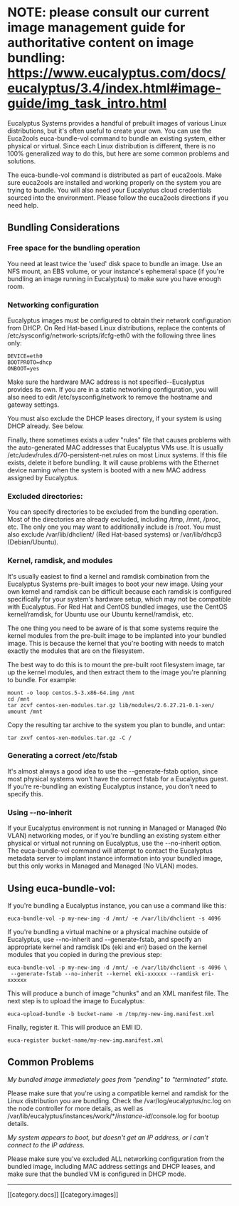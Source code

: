 # NOTE: please consult our current image management guide for authoritative content on image bundling: https://www.eucalyptus.com/docs/eucalyptus/3.4/index.html#image-guide/img_task_intro.html

Eucalyptus Systems provides a handful of prebuilt images of various Linux distributions, but it's often useful to create your own. You can use the Euca2ools euca-bundle-vol command to bundle an existing system, either physical or virtual. Since each Linux distribution is different, there is no 100% generalized way to do this, but here are some common problems and solutions.

The euca-bundle-vol command is distributed as part of euca2ools. Make sure euca2ools are installed and working properly on the system you are trying to bundle. You will also need your Eucalyptus cloud credentials sourced into the environment. Please follow the euca2ools directions if you need help.

## Bundling Considerations

### Free space for the bundling operation

You need at least twice the 'used' disk space to bundle an image. Use an NFS mount, an EBS volume, or your instance's ephemeral space (if you're bundling an image running in Eucalyptus) to make sure you have enough room.

### Networking configuration

Eucalyptus images must be configured to obtain their network configuration from DHCP. On Red Hat-based Linux distributions, replace the contents of /etc/sysconfig/network-scripts/ifcfg-eth0 with the following three lines only:

```
DEVICE=eth0
BOOTPROTO=dhcp
ONBOOT=yes
```

Make sure the hardware MAC address is not specified--Eucalyptus provides its own. If you are in a static networking configuration, you will also need to edit /etc/sysconfig/network to remove the hostname and gateway settings.

You must also exclude the DHCP leases directory, if your system is using DHCP already. See below.

Finally, there sometimes exists a udev "rules" file that causes problems with the auto-generated MAC addresses that Eucalyptus VMs use. It is usually /etc/udev/rules.d/70-persistent-net.rules on most Linux systems. If this file exists, delete it before bundling. It will cause problems with the Ethernet device naming when the system is booted with a new MAC address assigned by Eucalyptus.

### Excluded directories:

You can specify directories to be excluded from the bundling operation. Most of the directories are already excluded, including /tmp, /mnt, /proc, etc. The only one you may want to additionally include is /root. You must also exclude /var/lib/dhclient/ (Red Hat-based systems) or /var/lib/dhcp3 (Debian/Ubuntu).

### Kernel, ramdisk, and modules

It's usually easiest to find a kernel and ramdisk combination from the Eucalyptus Systems pre-built images to boot your new image. Using your own kernel and ramdisk can be difficult because each ramdisk is configured specifically for your system's hardware setup, which may not be compatible with Eucalyptus. For Red Hat and CentOS bundled images, use the CentOS kernel/ramdisk, for Ubuntu use our Ubuntu kernel/ramdisk, etc.

The one thing you need to be aware of is that some systems require the kernel modules from the pre-built image to be implanted into your bundled image. This is because the kernel that you're booting with needs to match exactly the modules that are on the filesystem.

The best way to do this is to mount the pre-built root filesystem image, tar up the kernel modules, and then extract them to the image you're planning to bundle. For example:

```
mount -o loop centos.5-3.x86-64.img /mnt
cd /mnt
tar zcvf centos-xen-modules.tar.gz lib/modules/2.6.27.21-0.1-xen/
umount /mnt
```

Copy the resulting tar archive to the system you plan to bundle, and untar:

`tar zxvf centos-xen-modules.tar.gz -C /`

### Generating a correct /etc/fstab

It's almost always a good idea to use the --generate-fstab option, since most physical systems won't have the correct fstab for a Eucalyptus guest. If you're re-bundling an existing Eucalyptus instance, you don't need to specify this.

### Using --no-inherit

If your Eucalyptus environment is not running in Managed or Managed (No VLAN) networking modes, or if you're bundling an existing system either physical or virtual not running on Eucalyptus, use the --no-inherit option. The euca-bundle-vol command will attempt to contact the Eucalyptus metadata server to implant instance information into your bundled image, but this only works in Managed and Managed (No VLAN) modes.

## Using euca-bundle-vol:

If you're bundling a Eucalyptus instance, you can use a command like this:

    euca-bundle-vol -p my-new-img -d /mnt/ -e /var/lib/dhclient -s 4096

If you're bundling a virtual machine or a physical machine outside of Eucalyptus, use --no-inherit and --generate-fstab, and specify an appropriate kernel and ramdisk IDs (eki and eri) based on the kernel modules that you copied in during the previous step:

    euca-bundle-vol -p my-new-img -d /mnt/ -e /var/lib/dhclient -s 4096 \
     --generate-fstab --no-inherit --kernel eki-xxxxxx --ramdisk eri-xxxxxx

This will produce a bunch of image "chunks" and an XML manifest file. The next step is to upload the image to Eucalyptus:

    euca-upload-bundle -b bucket-name -m /tmp/my-new-img.manifest.xml

Finally, register it. This will produce an EMI ID.

    euca-register bucket-name/my-new-img.manifest.xml

## Common Problems

_My bundled image immediately goes from "pending" to "terminated" state._

Please make sure that you're using a compatible kernel and ramdisk for the Linux distribution you are bundling. Check the /var/log/eucalyptus/nc.log on the node controller for more details, as well as /var/lib/eucalyptus/instances/work/*/_instance-id_/console.log for bootup details.

_My system appears to boot, but doesn't get an IP address, or I can't connect to the IP address._

Please make sure you've excluded ALL networking configuration from the bundled image, including MAC address settings and DHCP leases, and make sure that the bundled VM is configured in DHCP mode.

*****
[[category.docs]] 
[[category.images]]